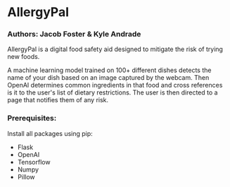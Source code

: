 # AllergyPal
### Authors: Jacob Foster & Kyle Andrade

AllergyPal is a digital food safety aid designed to mitigate the risk of trying new foods.

A machine learning model trained on 100+ different dishes detects the name of your dish based on an image captured by the webcam. Then OpenAI determines
common ingredients in that food and cross references is it to the user's list of dietary restrictions. The user is then directed to a page
that notifies them of any risk.

### Prerequisites:
Install all packages using pip:
   - Flask
   - OpenAI
   - Tensorflow
   - Numpy
   - Pillow
  
